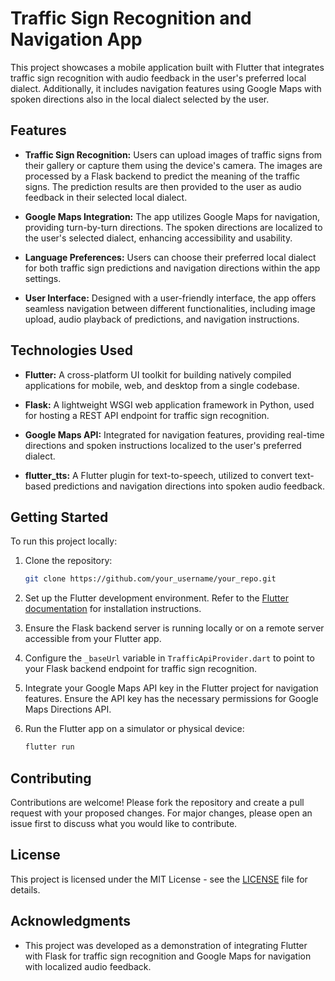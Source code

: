 # Traffic Sign Recognition and Navigation App

This project showcases a mobile application built with Flutter that integrates traffic sign recognition with audio feedback in the user's preferred local dialect. Additionally, it includes navigation features using Google Maps with spoken directions also in the local dialect selected by the user.

## Features

- **Traffic Sign Recognition:** Users can upload images of traffic signs from their gallery or capture them using the device's camera. The images are processed by a Flask backend to predict the meaning of the traffic signs. The prediction results are then provided to the user as audio feedback in their selected local dialect.

- **Google Maps Integration:** The app utilizes Google Maps for navigation, providing turn-by-turn directions. The spoken directions are localized to the user's selected dialect, enhancing accessibility and usability.

- **Language Preferences:** Users can choose their preferred local dialect for both traffic sign predictions and navigation directions within the app settings.

- **User Interface:** Designed with a user-friendly interface, the app offers seamless navigation between different functionalities, including image upload, audio playback of predictions, and navigation instructions.

## Technologies Used

- **Flutter:** A cross-platform UI toolkit for building natively compiled applications for mobile, web, and desktop from a single codebase.

- **Flask:** A lightweight WSGI web application framework in Python, used for hosting a REST API endpoint for traffic sign recognition.

- **Google Maps API:** Integrated for navigation features, providing real-time directions and spoken instructions localized to the user's preferred dialect.

- **flutter_tts:** A Flutter plugin for text-to-speech, utilized to convert text-based predictions and navigation directions into spoken audio feedback.

## Getting Started

To run this project locally:

1. Clone the repository:
   ```bash
   git clone https://github.com/your_username/your_repo.git
   ```

2. Set up the Flutter development environment. Refer to the [Flutter documentation](https://flutter.dev/docs/get-started/install) for installation instructions.

3. Ensure the Flask backend server is running locally or on a remote server accessible from your Flutter app.

4. Configure the `_baseUrl` variable in `TrafficApiProvider.dart` to point to your Flask backend endpoint for traffic sign recognition.

5. Integrate your Google Maps API key in the Flutter project for navigation features. Ensure the API key has the necessary permissions for Google Maps Directions API.

6. Run the Flutter app on a simulator or physical device:
   ```bash
   flutter run
   ```

## Contributing

Contributions are welcome! Please fork the repository and create a pull request with your proposed changes. For major changes, please open an issue first to discuss what you would like to contribute.

## License

This project is licensed under the MIT License - see the [LICENSE](LICENSE) file for details.

## Acknowledgments

- This project was developed as a demonstration of integrating Flutter with Flask for traffic sign recognition and Google Maps for navigation with localized audio feedback.

